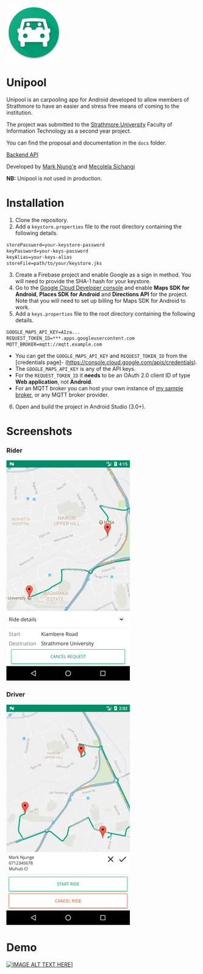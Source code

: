 ![alt text](/images/icon.png)

 # Unipool

Unipool is an carpooling app for Android developed to allow members of Strathmore to have an easier and 
stress free means of coming to the institution.  

The project was submitted to the [Strathmore University](http://www.strathmore.edu/) Faculty of Information Technology as a second year project.

You can find the proposal and documentation in the `docs` folder.  

[Backend API](https://github.com/MarkNjunge/Unipool-backend)

Developed by [Mark Njung'e](https://github.com/MarkNjunge) and [Mecolela Sichangi](https://github.com/Sichangi)

**NB:** Unipool is not used in production.

# Installation
1. Clone the repository.
2. Add a `keystore.properties` file to the root directory containing the following details.  
```
storePassword=your-keystore-password
keyPassword=your-keys-password
keyAlias=your-keys-alias
storeFile=path/to/your/keystore.jks
```
3. Create a Firebase project and enable Google as a sign in method. You will need to provide the SHA-1 hash for your keystore.
4. Go to the [Google Cloud Developer console](https://console.cloud.google.com/apis/library) and 
enable **Maps SDK for Android**, **Places SDK for Android** and **Directions API** for the project.  
Note that you will need to set up billing for Maps SDK for Android to work.
6. Add a `keys.properties` file to the root directory containing the following details.  
```
GOOGLE_MAPS_API_KEY=AIza...
REQUEST_TOKEN_ID=***.apps.googleusercontent.com
MQTT_BROKER=mqtt://mqtt.example.com
```
- You can get the `GOOGLE_MAPS_API_KEY` and `REQUEST_TOKEN_ID` from the [credentials page]- (https://console.cloud.google.com/apis/credentials).  
- The `GOOGLE_MAPS_API_KEY` is any of the API keys.  
- For the `REQUEST_TOKEN_ID` it **needs** to be an OAuth 2.0 client ID of type **Web application**, not **Android**.  
- For an MQTT broker you can host your own instance of [my sample broker](https://github.com/MarkNjunge/mqtt-broker), or any MQTT broker provider.  
6. Open and build the project in Android Studio (3.0+). 

# Screenshots
### Rider
![alt text](/images/rider.png)

### Driver
![alt text](/images/driver.png)

# Demo
[![IMAGE ALT TEXT HERE](https://img.youtube.com/vi/pY5Utpqnvd8/0.jpg)](https://www.youtube.com/watch?v=pY5Utpqnvd8)]
